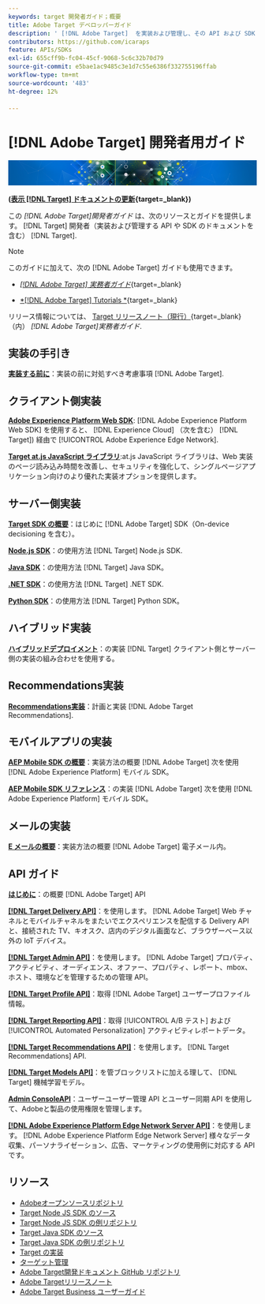```yaml
---
keywords: target 開発者ガイド；概要
title: Adobe Target デベロッパーガイド
description: ' [!DNL Adobe Target]  を実装および管理し、その API および SDK を操作する方法'
contributors: https://github.com/icaraps
feature: APIs/SDKs
exl-id: 655cff9b-fc04-45cf-9068-5c6c32b70d79
source-git-commit: e5bae1ac9485c3e1d7c55e6386f332755196ffab
workflow-type: tm+mt
source-wordcount: '483'
ht-degree: 12%

---
```


# [!DNL Adobe Target] 開発者用ガイド

![Adobe Targetバナー画像](/help/dev/assets/target-home-banner-simple.png)

**([表示 [!DNL Target] ドキュメントの更新](https://experienceleague.adobe.com/docs/target/using/release-notes/doc-change.html){target=_blank})**

この *[!DNL Adobe Target]開発者ガイド* は、次のリソースとガイドを提供します。 [!DNL Target] 開発者（実装および管理する API や SDK のドキュメントを含む） [!DNL Target].

>[!NOTE]
>
>このガイドに加えて、次の [!DNL Adobe Target] ガイドも使用できます。
>
>* [*[!DNL Adobe Target] 実務者ガイド&#x200B;*](https://experienceleague.adobe.com/docs/target/using/target-home.html?lang=ja){target=_blank}
>
>* [*[!DNL Adobe Target] Tutorials *](https://experienceleague.adobe.com/docs/target-learn/tutorials/overview.html?lang=ja){target=_blank}
>
>リリース情報については、 [Target リリースノート（現行）](https://experienceleague.adobe.com/docs/target/using/release-notes/release-notes.html){target=_blank} （内） *[!DNL Adobe Target]実務者ガイド*.

## 実装の手引き

**[実装する前に](/help/dev/before-implement/considerations-before-you-implement-target.md)**：実装の前に対処すべき考慮事項 [!DNL Adobe Target].

## クライアント側実装

[**Adobe Experience Platform Web SDK**](/help/dev/implement/client-side/aep-web-sdk.md): [!DNL Adobe Experience Platform Web SDK] を使用すると、 [!DNL Experience Cloud] （次を含む） [!DNL Target]) 経由で [!UICONTROL Adobe Experience Edge Network].

[**Target at.js JavaScript ライブラリ**](/help/dev/implement/client-side/overview.md):at.js JavaScript ライブラリは、Web 実装のページ読み込み時間を改善し、セキュリティを強化して、シングルページアプリケーション向けのより優れた実装オプションを提供します。

## サーバー側実装

[**Target SDK の概要**](implement/server-side/server-side-overview.md)：はじめに [!DNL Adobe Target] SDK（On-device decisioning を含む）。

[**Node.js SDK**](implement/server-side/node-js/overview.md)：の使用方法 [!DNL Target] Node.js SDK.

[**Java SDK**](implement/server-side/java/overview.md)：の使用方法 [!DNL Target] Java SDK。

[**.NET SDK**](implement/server-side/net/overview.md)：の使用方法 [!DNL Target] .NET SDK.

[**Python SDK**](implement/server-side/python/overview.md)：の使用方法 [!DNL Target] Python SDK。

## ハイブリッド実装

[**ハイブリッドデプロイメント**](implement/hybrid/hybrid-overview.md)：の実装 [!DNL Target] クライアント側とサーバー側の実装の組み合わせを使用する。

## Recommendations実装

[**Recommendations実装**](implement/recommendations/recommendations.md)：計画と実装 [!DNL Adobe Target Recommendations].

## モバイルアプリの実装

[**AEP Mobile SDK の概要**](implement/mobile/overview.md)：実装方法の概要 [!DNL Adobe Target] 次を使用 [!DNL Adobe Experience Platform] モバイル SDK。

[**AEP Mobile SDK リファレンス**](https://developer.adobe.com/client-sdks/documentation/)：の実装 [!DNL Adobe Target] 次を使用 [!DNL Adobe Experience Platform] モバイル SDK。

## メールの実装

[**E メールの概要**](implement/email/overview.md)：実装方法の概要 [!DNL Adobe Target] 電子メール内。

## API ガイド

[**はじめに**](before-administer/target-api-overview.md)：の概要 [!DNL Adobe Target] API

[**[!DNL Target Delivery API]**](/help/dev/implement/delivery-api/overview.md)：を使用します。 [!DNL Adobe Target] Web チャネルとモバイルチャネルをまたいでエクスペリエンスを配信する Delivery API と、接続された TV、キオスク、店内のデジタル画面など、ブラウザーベース以外の IoT デバイス。

[**[!DNL Target Admin API]**](administer/admin-api/admin-api-overview-new.md)：を使用します。 [!DNL Adobe Target] プロパティ、アクティビティ、オーディエンス、オファー、プロパティ、レポート、mbox、ホスト、環境などを管理するための管理 API。

[**[!DNL Target Profile API]**](https://developers.adobetarget.com/api/#profiles)：取得 [!DNL Adobe Target] ユーザープロファイル情報。

[**[!DNL Target Reporting API]**](https://developer.adobe.com/target/administer/admin-api/#tag/Reports)：取得 [!UICONTROL A/B テスト] および [!UICONTROL Automated Personalization] アクティビティレポートデータ。

[**[!DNL Target Recommendations API]**](http://developers.adobetarget.com/api/recommendations/)：を使用します。 [!DNL Target Recommendations] API.

[**[!DNL Target Models API]**](administer/models-api/models-api-overview.md)：を管ブロックリストに加える理して、 [!DNL Target] 機械学習モデル。

[**Admin ConsoleAPI**](https://developer.adobe.com/umapi/)：ユーザーユーザー管理 API とユーザー同期 API を使用して、Adobeと製品の使用権限を管理します。

[**[!DNL Adobe Experience Platform Edge Network Server API]**](https://experienceleague.adobe.com/docs/experience-platform/edge-network-server-api/overview.html)：を使用します。 [!DNL Adobe Experience Platform Edge Network Server] 様々なデータ収集、パーソナライゼーション、広告、マーケティングの使用例に対応する API です。

## リソース

* [Adobeオープンソースリポジトリ](https://github.com/adobe)
* [Target Node JS SDK のソース](https://github.com/adobe/target-nodejs-sdk)
* [Target Node JS SDK の例リポジトリ](https://github.com/adobe/target-nodejs-sdk-samples)
* [Target Java SDK のソース](https://github.com/adobe/target-java-sdk)
* [Target Java SDK の例リポジトリ](https://github.com/adobe/target-java-sdk-samples)
* [Target の実装](./before-implement/prepare-to-implement-target.md)
* [ターゲット管理](./before-administer/target-api-overview.md)
* [Adobe Target開発ドキュメント GitHub リポジトリ](https://github.com/AdobeDocs/target-developers)
* [Adobe Targetリリースノート](https://experienceleague.adobe.com/docs/target/using/release-notes/release-notes.html)
* [Adobe Target Business ユーザーガイド](https://experienceleague.adobe.com/docs/target/using/target-home.html?lang=ja)

